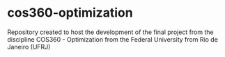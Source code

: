 # cos360-optimization
Repository created to host the development of the final project from the discipline COS360 - Optimization from the Federal University from Rio de Janeiro (UFRJ)
